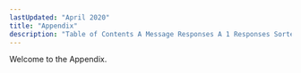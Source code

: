 ```yaml
---
lastUpdated: "April 2020"
title: "Appendix"
description: "Table of Contents A Message Responses A 1 Responses Sorted By Codes B MIB Files B 1 1 3 6 1 4 1 19552 1 2 Per domain Metrics B 2 Per group binding Metrics 1 3 6 1 4 1 19552 1 3 B 3 The OMNITI SNMP MIB..."
---
```


Welcome to the Appendix. 
